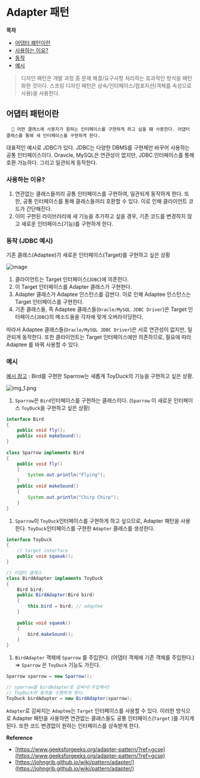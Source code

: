 # Adapter 패턴

**목차**

* [어댑터 패턴이란](adpater.md#어댑터-패턴이란)
* [사용하는 이유?](adpater.md#사용하는-이유)
* [동작](adpater.md#동작-jdbc-예시)
* [예시](adpater.md#예시)

> 디자인 패턴은 개발 과정 중 문제 해결/요구사항 처리하는 효과적인 방식을 패턴화한 것이다. 스프링 디자인 패턴은 상속/인터페이스/컴포지션(객체를 속성으로 사용)을 사용한다.

## 어댑터 패턴이란

```
  🌟 어떤 클래스에 사용자가 원하는 인터페이스를 구현하게 하고 싶을 떄 사용한다. 어댑터 클래스를 통해 새 인터페이스를 구현하게 한다.
```

대표적인 예시로 JDBC가 있다. JDBC는 다양한 DBMS를 구현체만 바꾸어 사용하는 공통 인터페이스이다. Oravcle, MySQL은 연관성이 없지만, JDBC 인터페이스를 통해 호환 가능하다. 그리고 일관되게 동작한다.

### 사용하는 이유?

1. 연관없는 클래스들끼리 공통 인터페이스를 구현하여, 일관되게 동작하게 한다. 또한, 공통 인터페이스를 통해 클래스들끼리 호환할 수 있다. 이로 인해 클라이언트 코드가 간단해진다.
2. 이미 구현된 라이브러리에 새 기능을 추가하고 싶을 경우, 기존 코드를 변경하지 않고 새로운 인터페이스(기능)를 구현하게 한다.

### 동작 (JDBC 예시)

기존 클래스(Adaptee)가 새로운 인터페이스(Target)를 구현하고 싶은 상황

![image](https://user-images.githubusercontent.com/77563814/191674720-fee12919-2ab0-49ea-9073-878491034653.png)

1. 클라이언트는 Target 인터페이스(`JDBC`)에 의존한다.
2. 이 Target 인터페이스를 Adapter 클래스가 구현한다.
3. Adapter 클래스가 Adaptee 인스턴스를 감싼다. 이로 인해 Adaptee 인스턴스는 Target 인터페이스를 구현한다.
4. 기존 클래스들, 즉 Adaptee 클래스들(`Oracle/MySQL JDBC Driver`)은 Target 인터페이스(`JDBC`)의 메소드들을 각자에 맞게 오버라이딩한다.

따라서 Adaptee 클래스들(`Oracle/MySQL JDBC Driver`)은 서로 연관성이 없지만, 일관되게 동작한다. 또한 클라이언트는 Target 인터페이스에만 의존하므로, 필요에 따라 Adaptee 를 바꿔 사용할 수 있다.

### 예시

[예시 참고](https://www.geeksforgeeks.org/adapter-pattern/?ref=gcse) : Bird를 구현한 Sparrow는 새롭게 ToyDuck의 기능을 구현하고 싶은 상황.

![img\_1.png](../OOP/image/img\_1.png)

1. `Sparrow`은 `Bird`인터페이스를 구현하는 클래스이다. (`Sparrow` 이 새로운 인터페이스 `ToyDuck`을 구현하고 싶은 상황)

```java
interface Bird
{
    public void fly();
    public void makeSound();
}
  
class Sparrow implements Bird
{
    public void fly()
    {
        System.out.println("Flying");
    }
    public void makeSound()
    {
        System.out.println("Chirp Chirp");
    }
}
```

1. `Sparrow`이 `ToyDuck`인터페이스를 구현하게 하고 싶으므로, Adapter 패턴을 사용한다. `ToyDuck`인터페이스를 구현한 `Adapter` 클래스를 생성한다.

```java
interface ToyDuck
{
    // target interface
    public void squeak();
}

// 어댑터 클래스
class BirdAdapter implements ToyDuck
{
    Bird bird;
    public BirdAdapter(Bird bird)
    {
        this.bird = bird; // adaptee
    }
  
    public void squeak()
    {
        bird.makeSound();
    }
}
```

1. `BirdAdapter` 객체에 `Sparrow` 를 주입한다. (어댑터 객체에 기존 객체를 주입한다.) ⇒ `Sparrow` 은 `ToyDuck` 기능도 가진다.

```java
Sparrow sparrow = new Sparrow();

// sparrow을 birdAdapter로 감싸서(주입해서)
// ToyDuck의 동작을 수행하게 한다.
ToyDuck birdAdapter = new BirdAdapter(sparrow);
```

`Adapter`로 감싸지는 `Adaptee`는 `Target` 인터페이스를 사용할 수 있다. 이러한 방식으로 Adapter 패턴을 사용하면 연관없는 클래스들도 공통 인터페이스(`Target` )를 가지게된다. 또한 코드 변경없이 원하는 인터페이스를 상속받게 한다.

**Reference**

* [https://www.geeksforgeeks.org/adapter-pattern/?ref=gcse](https://www.geeksforgeeks.org/adapter-pattern/?ref=gcse)
* [https://johngrib.github.io/wiki/pattern/adapter/](https://johngrib.github.io/wiki/pattern/adapter/)
